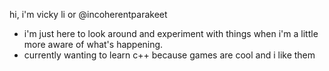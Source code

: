 hi, i'm vicky li or @incoherentparakeet
- i'm just here to look around and experiment with things when i'm a little more aware of what's happening.
- currently wanting to learn c++ because games are cool and i like them

<!---
incoherentparakeet/incoherentparakeet is a ✨ special ✨ repository because its `README.md` (this file) appears on your GitHub profile.
You can click the Preview link to take a look at your changes.
--->
